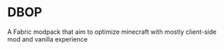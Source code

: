 # DBOP
 A Fabric modpack that aim to optimize minecraft with mostly client-side mod and vanilla experience
